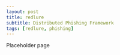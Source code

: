 ```yaml
---
layout: post
title: redlure
subtitle: Distributed Phishing Framework
tags: [redlure, phishing]
---
```

Placeholder page
